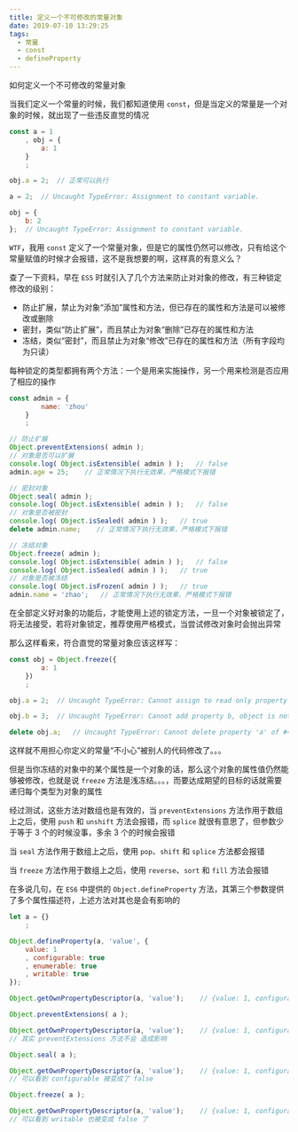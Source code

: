 ```yaml
---
title: 定义一个不可修改的常量对象
date: 2019-07-10 13:29:25
tags:
  - 常量
  - const
  - defineProperty
---
```


如何定义一个不可修改的常量对象

<!--more-->

当我们定义一个常量的时候，我们都知道使用 `const`，但是当定义的常量是一个对象的时候，就出现了一些违反直觉的情况

```javascript
const a = 1
    , obj = {
        a: 1
    }
    ;

obj.a = 2;  // 正常可以执行

a = 2;  // Uncaught TypeError: Assignment to constant variable.

obj = {
    b: 2
};  // Uncaught TypeError: Assignment to constant variable.
```

`WTF`，我用 `const` 定义了一个常量对象，但是它的属性仍然可以修改，只有给这个常量赋值的时候才会报错，这不是我想要的啊，这样真的有意义么？

查了一下资料，早在 `ES5` 时就引入了几个方法来防止对对象的修改，有三种锁定修改的级别：

* 防止扩展，禁止为对象“添加”属性和方法，但已存在的属性和方法是可以被修改或删除
* 密封，类似“防止扩展”，而且禁止为对象“删除”已存在的属性和方法
* 冻结，类似“密封”，而且禁止为对象“修改”已存在的属性和方法（所有字段均为只读）

每种锁定的类型都拥有两个方法：一个是用来实施操作，另一个用来检测是否应用了相应的操作

```javascript
const admin = {
        name: 'zhou'        
    }
    ;

// 防止扩展
Object.preventExtensions( admin );
// 对象是否可以扩展
console.log( Object.isExtensible( admin ) );   // false
admin.age = 25;    // 正常情况下执行无效果，严格模式下报错

// 密封对象
Object.seal( admin );
console.log( Object.isExtensible( admin ) );   // false
// 对象是否被密封
console.log( Object.isSealed( admin ) );   // true
delete admin.name;    // 正常情况下执行无效果，严格模式下报错

// 冻结对象
Object.freeze( admin );
console.log( Object.isExtensible( admin ) );   // false
console.log( Object.isSealed( admin ) );   // true
// 对象是否被冻结
console.log( Object.isFrozen( admin ) );   // true
admin.name = 'zhao';   // 正常情况下执行无效果，严格模式下报错
```

在全部定义好对象的功能后，才能使用上述的锁定方法，一旦一个对象被锁定了，将无法接受，若将对象锁定，推荐使用严格模式，当尝试修改对象时会抛出异常

那么这样看来，符合直觉的常量对象应该这样写：

```javascript
const obj = Object.freeze({
        a: 1
    })
    ;

obj.a = 2;  // Uncaught TypeError: Cannot assign to read only property 'a' of object '#<Object>'

obj.b = 3;  // Uncaught TypeError: Cannot add property b, object is not extensible

delete obj.a;   // Uncaught TypeError: Cannot delete property 'a' of #<Object>
```

这样就不用担心你定义的常量“不小心”被别人的代码修改了。。。

但是当你冻结的对象中的某个属性是一个对象的话，那么这个对象的属性值仍然能够被修改，也就是说 `freeze` 方法是浅冻结。。。，而要达成期望的目标的话就需要递归每个类型为对象的属性

经过测试，这些方法对数组也是有效的，当 `preventExtensions` 方法作用于数组上之后，使用 `push` 和 `unshift` 方法会报错，而 `splice` 就很有意思了，但参数少于等于 3 个的时候没事，多余 3 个的时候会报错

当 `seal` 方法作用于数组上之后，使用 `pop`、`shift` 和 `splice` 方法都会报错

当 `freeze` 方法作用于数组上之后，使用 `reverse`、`sort` 和 `fill` 方法会报错

在多说几句，在 `ES6` 中提供的 `Object.defineProperty` 方法，其第三个参数提供了多个属性描述符，上述方法对其也是会有影响的

```javascript
let a = {}
    ;

Object.defineProperty(a, 'value', {
    value: 1
    , configurable: true
    , enumerable: true
    , writable: true
});

Object.getOwnPropertyDescriptor(a, 'value');    // {value: 1, configurable: true, enumerable: true, writeable: true};

Object.preventExtensions( a );

Object.getOwnPropertyDescriptor(a, 'value');    // {value: 1, configurable: true, enumerable: true, writable: true};
// 其实 preventExtensions 方法不会 造成影响

Object.seal( a );

Object.getOwnPropertyDescriptor(a, 'value');    // {value: 1, configurable: false, enumerable: true, writable: true};
// 可以看到 configurable 被变成了 false

Object.freeze( a );

Object.getOwnPropertyDescriptor(a, 'value');    // {value: 1, configurable: false, enumerable: true, writable: false};
// 可以看到 writable 也被变成 false 了
```